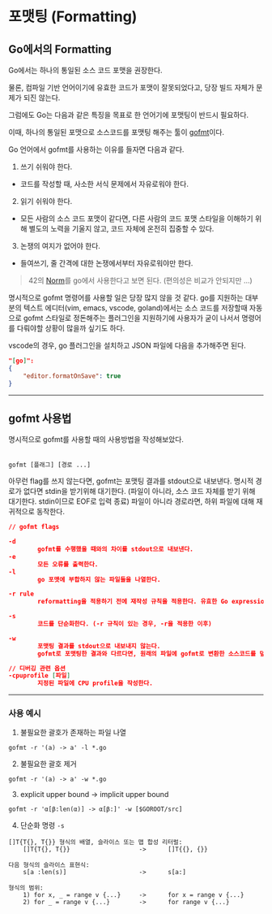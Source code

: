# 포맷팅 (Formatting)

## Go에서의 Formatting

Go에서는 하나의 통일된 소스 코드 포맷을 권장한다.

물론, 컴파일 기반 언어이기에 유효한 코드가 포맷이 잘못되었다고, 당장 빌드 자체가 문제가 되진 않는다.

그럼에도 Go는 다음과 같은 특징을 목표로 한 언어기에 포맷팅이 반드시 필요하다.

이때, 하나의 통일된 포맷으로 소스코드를 포맷팅 해주는 툴이 [gofmt](https://pkg.go.dev/cmd/gofmt)이다.

Go 언어에서 gofmt를 사용하는 이유를 들자면 다음과 같다.

1. 쓰기 쉬워야 한다.
* 코드를 작성할 때, 사소한 서식 문제에서 자유로워야 한다.
2. 읽기 쉬워야 한다.
* 모든 사람의 소스 코드 포맷이 같다면, 다른 사람의 코드 포맷 스타일을 이해하기 위해 별도의 노력을 기울지 않고, 코드 자체에 온전히 집중할 수 있다.
3. 논쟁의 여지가 없어야 한다.
* 들여쓰기, 줄 간격에 대한 논쟁에서부터 자유로워야만 한다.
> 42의 [Norm](https://github.com/42School/norminette)를 go에서 사용한다고 보면 된다. (편의성은 비교가 안되지만 ...)

명시적으로 gofmt 명령어를 사용할 일은 당장 많지 않을 것 같다. go를 지원하는 대부분의 텍스트 에디터(vim, emacs, vscode, goland)에서는 소스 코드를 저장할때 자동으로 gofmt 스타일로 정돈해주는 플러그인을 지원하기에 사용자가 굳이 나서서 명령어를 다뤄야할 상황이 많을까 싶기도 하다.

vscode의 경우, go 플러그인을 설치하고 JSON 파일에 다음을 추가해주면 된다.
```JSON
"[go]": 
{
	"editor.formatOnSave": true
}
```
----
## gofmt 사용법
명시적으로 gofmt를 사용할 때의 사용방법을 작성해보았다.
<br/>
<br/>
```
gofmt [플래그] [경로 ...]
```
아무런 flag를 쓰지 않는다면, gofmt는 포맷팅 결과를 stdout으로 내보낸다. 명시적 경로가 없다면 stdin을 받기위해 대기한다. (파일이 아니라, 소스 코드 자체를 받기 위해 대기한다. stdin이므로 EOF로 입력 종료) 파일이 아니라 경로라면, 하위 파일에 대해 재귀적으로 동작한다.
```JSON
// gofmt flags

-d
		gofmt를 수행했을 때와의 차이를 stdout으로 내보낸다.
-e
		모든 오류를 출력한다.
-l
		go 포맷에 부합하지 않는 파일들을 나열한다.

-r rule
		reformatting을 적용하기 전에 재작성 규칙을 적용한다. 유효한 Go expression에 한정되어 수행가능하며, 패턴에서(-r 뒤의) 단일 소문자 식별자 (ex. a)는 임의의 하위 표현식과 일치하는 와일드 카드 역할을 한다. 

-s
		코드를 단순화한다. (-r 규칙이 있는 경우, -r을 적용한 이후)

-w
		포맷팅 결과를 stdout으로 내보내지 않는다.
		gofmt로 포맷팅한 결과와 다르다면, 원래의 파일에 gofmt로 변환한 소스코드를 덮어쓰기 한다. 덮어쓰기 과정에서 오류가 발생한다면 기존의 파일이 자동 백업으로부터 복원된다.

// 디버깅 관련 옵션
-cpuprofile [파일]
		지정된 파일에 CPU profile을 작성한다.
```
----
### 사용 예시

1. 불필요한 괄호가 존재하는 파일 나열
```
gofmt -r '(a) -> a' -l *.go
```

2. 불필요한 괄호 제거
```
gofmt -r '(a) -> a' -w *.go
```

3. explicit upper bound -> implicit upper bound
```
gofmt -r 'α[β:len(α)] -> α[β:]' -w [$GOROOT/src]
```

4. 단순화 명령 `-s`
```
[]T{T{}, T{}} 형식의 배열, 슬라이스 또는 맵 합성 리터럴: 
	[]T{T{}, T{}}					->		[]T{{}, {}} 

다음 형식의 슬라이스 표현식: 
	s[a :len(s)] 					-> 		s[a:] 

형식의 범위: 
	1) for x, _ = range v {...}		->		for x = range v {...} 
	2) for _ = range v {...} 		->		for range v {...}
```